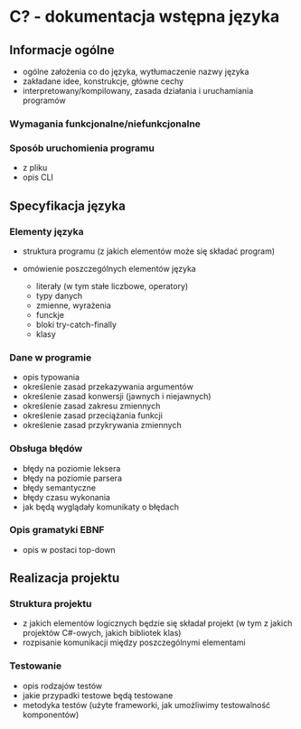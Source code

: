 # C? - dokumentacja wstępna języka

## Informacje ogólne

- ogólne założenia co do języka, wytłumaczenie nazwy języka
- zakładane idee, konstrukcje, główne cechy
- interpretowany/kompilowany, zasada działania i uruchamiania programów

### Wymagania funkcjonalne/niefunkcjonalne

### Sposób uruchomienia programu

- z pliku
- opis CLI

## Specyfikacja języka

### Elementy języka

- struktura programu (z jakich elementów może się składać program)
- omówienie poszczególnych elementów języka

    - literały (w tym stałe liczbowe, operatory)
    - typy danych
    - zmienne, wyrażenia
    - funckje
    - bloki try-catch-finally
    - klasy

### Dane w programie

- opis typowania
- określenie zasad przekazywania argumentów
- określenie zasad konwersji (jawnych i niejawnych)
- określenie zasad zakresu zmiennych
- określenie zasad przeciążania funkcji
- określenie zasad przykrywania zmiennych

### Obsługa błędów

- błędy na poziomie leksera
- błędy na poziomie parsera
- błędy semantyczne
- błędy czasu wykonania
- jak będą wyglądały komunikaty o błędach

### Opis gramatyki EBNF

- opis w postaci top-down

## Realizacja projektu

### Struktura projektu

- z jakich elementów logicznych będzie się składał projekt (w tym z jakich projektów C#-owych, jakich bibliotek klas)
- rozpisanie komunikacji między poszczególnymi elementami

### Testowanie

- opis rodzajów testów
- jakie przypadki testowe będą testowane
- metodyka testów (użyte frameworki, jak umożliwimy testowalność komponentów)